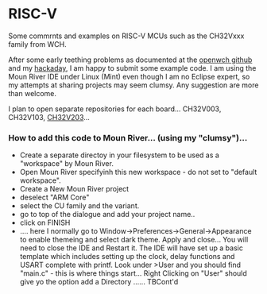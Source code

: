 # RISC-V
Some commrnts and examples on RISC-V MCUs such as the CH32Vxxx family from WCH.

After some early teething problems as documented at the <a href="https://github.com/openwch/ch32v003/issues/16" target="_blank"> openwch github</a> and my <a href="https://hackaday.io/project/191172-using-ch32vxxx-risc-v-and-moun-river" target="_blank">hackaday</a>, I am happy to submit some example code.  I am using the Moun River IDE under Linux (Mint) even though I am no Eclipse expert, so my attempts at sharing projects may seem clumsy.  Any suggestion are more than welcome.

I plan to open separate repositories for each board...  CH32V003, CH32V103, <a href="https://github.com/CanHobby/CH32V203">CH32V203</a>...

### How to add this code to Moun River... (using my "clumsy")...

 - Create a separate directoy in your filesystem to be used as a "workspace" by Moun River.
 - Open Moun River specifyinh this new workspace - do not set to "default workspace".
 - Create a New Moun River project
 - deselect "ARM Core"
 - select the CU family and the variant.
 - go to top of the dialogue and add your project name..
 - click on FINISH
 - ....  here I normally go to Window->Preferences->General->Appearance  to enable themeing and select dark theme.
     Apply and close...   You will need to close the IDE and Restart it.
   The IDE will have set up a basic template which includes setting up the clock, delay functions and USART complete with printf.
   Look under >User and you should find "main.c" - this is where things start...
   Right Clicking on "User" should give yo the option add a Directory  ......  TBCont'd
   


